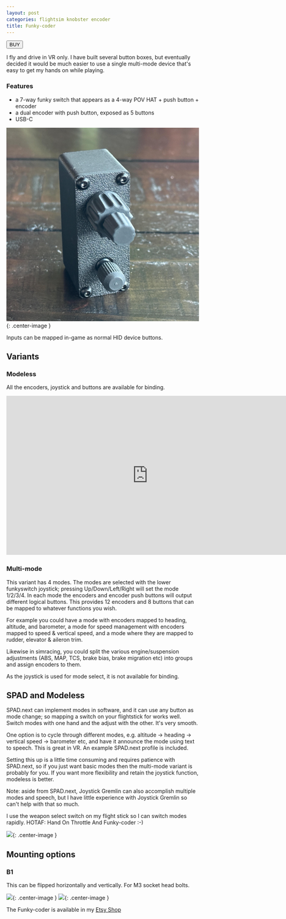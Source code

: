 ```yaml
---
layout: post
categories: flightsim knobster encoder
title: Funky-coder
---
```


<a href="https://s16nengineering.etsy.com/listing/1836479954/flightracing-sim-dual-encoder"><button>BUY</button></a>

I fly and drive in VR only. I have built several button boxes, but eventually decided it would be much easier to use a single multi-mode device that's easy to get my hands on while playing.

### Features

- a 7-way funky switch that appears as a 4-way POV HAT + push button + encoder 
- a dual encoder with push button, exposed as 5 buttons
- USB-C

![](../assets/fc/fc1.png){: .center-image }

Inputs can be mapped in-game as normal HID device buttons.

## Variants

### Modeless

All the encoders, joystick and buttons are available for binding.

<iframe width="740" height="416" class="center-image" src="https://www.youtube.com/embed/8ph1lfgThUY?si=7H_nSfAJesfxKCqg" title="YouTube video player" frameborder="0" allow="accelerometer; autoplay; clipboard-write; encrypted-media; gyroscope; picture-in-picture; web-share" referrerpolicy="strict-origin-when-cross-origin" allowfullscreen></iframe>

### Multi-mode

This variant has 4 modes. The modes are selected with the lower funkyswitch joystick; pressing Up/Down/Left/Right will set the mode 1/2/3/4. In each mode the encoders and encoder push buttons will output different logical buttons. This provides 12 encoders and 8 buttons that can be mapped to whatever functions you wish. 

For example you could have a mode with encoders mapped to heading, altitude, and barometer, a mode for speed management with encoders mapped to speed & vertical speed, and a mode where they are mapped to rudder, elevator & aileron trim.

Likewise in simracing, you could split the various engine/suspension adjustments (ABS, MAP, TCS, brake bias, brake migration etc) into groups and assign encoders to them.

As the joystick is used for mode select, it is not available for binding.

## SPAD and Modeless

SPAD.next can implement modes in software, and it can use any button as mode change; so mapping a switch on your flightstick for works well. Switch modes with one hand and the adjust with the other. It's very smooth. 

One option is to cycle through different modes, e.g. altitude -> heading -> vertical speed -> barometer etc, and have it announce the mode using text to speech. This is great in VR. An example SPAD.next profile is included.

Setting this up is a little time consuming and requires patience with SPAD.next, so if you just want basic modes then the multi-mode variant is probably for you. If you want more flexibility and retain the joystick function, modeless is better.

Note: aside from SPAD.next, Joystick Gremlin can also accomplish multiple modes and speech, but I have little experience with Joystick Gremlin so can't help with that so much. 

I use the weapon select switch on my flight stick so I can switch modes rapidly. HOTAF: Hand On Throttle And Funky-coder :-)

![](../assets/fc/fc3.jpg){: .center-image }

## Mounting options

### B1

This can be flipped horizontally and vertically. For M3 socket head bolts. 

![](../assets/fc/b1-1.png){: .center-image }
![](../assets/fc/b1-2.png){: .center-image }

The Funky-coder is available in my [Etsy Shop](https://www.etsy.com/listing/1836479954/)
